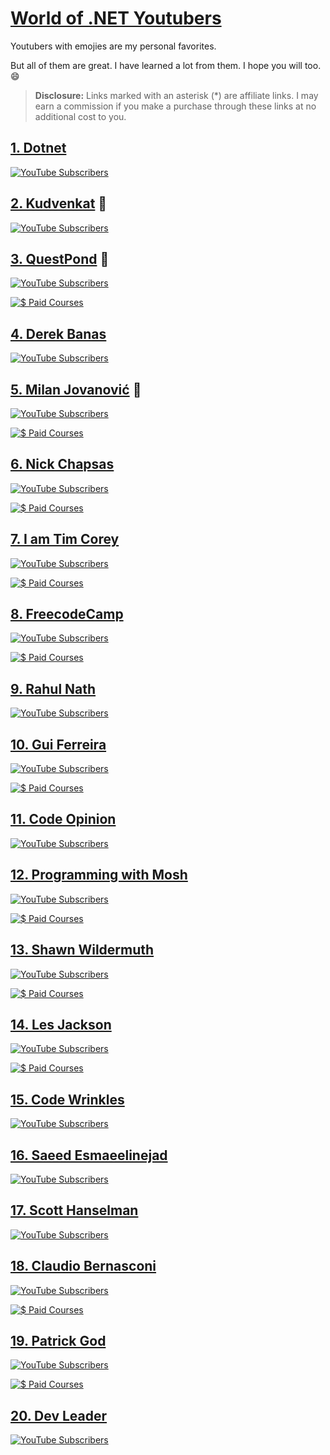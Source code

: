 ﻿#  [World of .NET Youtubers](@about-dotnet-youtubers)

Youtubers with emojies are my personal favorites. 

But all of them are great. I have learned a lot from them. I hope you will too. :smile:

> **Disclosure:** Links marked with an asterisk (*) are affiliate links. I may earn a commission if you make a purchase through these links at no additional cost to you.

## [1. Dotnet](https://bit.ly/3L2CUqn)

[![YouTube Subscribers](https://img.shields.io/youtube/channel/subscribers/UCvtT19MZW8dq5Wwfu6B0oxw?style=social)](https://www.youtube.com/channel/UCvtT19MZW8dq5Wwfu6B0oxw)

## [2. Kudvenkat](https://bit.ly/3MGsSfK) :tada:

[![YouTube Subscribers](https://img.shields.io/youtube/channel/subscribers/UCCTVrRB5KpIiK6V2GGVsR1Q?style=social)](https://www.youtube.com/channel/UCCTVrRB5KpIiK6V2GGVsR1Q)

## [3. QuestPond](https://bit.ly/3N303KP) :tada:

[![YouTube Subscribers](https://img.shields.io/youtube/channel/subscribers/UCH912uDFX3sIaPXMrJa9X_w?style=social)](https://www.youtube.com/channel/UCH912uDFX3sIaPXMrJa9X_w)

[![$ Paid Courses](https://img.shields.io/badge/Paid%20Courses-Explore%20Now-blue)](https://www.questpond.com/)

## [4. Derek Banas](https://bit.ly/41wU9FM)

[![YouTube Subscribers](https://img.shields.io/youtube/channel/subscribers/UCwRXb5dUK4cvsHbx-rGzSgw?style=social)](https://www.youtube.com/channel/UCwRXb5dUK4cvsHbx-rGzSgw)

## [5. Milan Jovanović](https://bit.ly/3zXoPEi) :tada:

[![YouTube Subscribers](https://img.shields.io/youtube/channel/subscribers/UCC_dVe-RI-vgCZfls06mDZQ?style=social)](https://www.youtube.com/MilanJovanovicTech)

[![$ Paid Courses](https://img.shields.io/badge/Paid%20Courses%20*-Explore%20Now-blue)](https://www.courses.milanjovanovic.tech/a/aff_q2snzxhl/external?affcode=1486372_ruzgtbgi)

## [6. Nick Chapsas](https://bit.ly/3MKFhiz)

[![YouTube Subscribers](https://img.shields.io/youtube/channel/subscribers/UCrkPsvLGln62OMZRO6K-llg?style=social)](https://www.youtube.com/@nickchapsas)

[![$ Paid Courses](https://img.shields.io/badge/Paid%20Courses-Explore%20Now-blue)](https://dometrain.com/)

## [7. I am Tim Corey](https://bit.ly/3UD0zAI)

[![YouTube Subscribers](https://img.shields.io/youtube/channel/subscribers/UC-ptWR16ITQyYOglXyQmpzw?style=social)](https://www.youtube.com/channel/UC-ptWR16ITQyYOglXyQmpzw)

[![$ Paid Courses](https://img.shields.io/badge/Paid%20Courses-Explore%20Now-blue)](https://www.iamtimcorey.com/allcourses)

## [8. FreecodeCamp](https://bit.ly/3GMDVQC)

[![YouTube Subscribers](https://img.shields.io/youtube/channel/subscribers/UC8butISFwT-Wl7EV0hUK0BQ?style=social)](https://www.youtube.com/channel/UC8butISFwT-Wl7EV0hUK0BQ)


[![$ Paid Courses](https://img.shields.io/badge/Paid%20Courses-Explore%20Now-blue)](https://www.freecodecamp.org/news/tag/online-courses/)

## [9. Rahul Nath](https://lnkd.in/dx_Rp5P9)

[![YouTube Subscribers](https://img.shields.io/youtube/channel/subscribers/UCBwvQc_3OkejVEZbHjqiNTg?style=social)](https://www.youtube.com/channel/UCBwvQc_3OkejVEZbHjqiNTg)

## [10. Gui Ferreira](https://lnkd.in/dwQmNskm)

[![YouTube Subscribers](https://img.shields.io/youtube/channel/subscribers/UCGd8ACZ918e3EjbWxiuyK-A?style=social)](https://www.youtube.com/channel/UCGd8ACZ918e3EjbWxiuyK-A)

[![$ Paid Courses](https://img.shields.io/badge/Paid%20Courses-Explore%20Now-blue)](https://dometrain.com/courses/)

## [11. Code Opinion](https://lnkd.in/dck-7-P2)

[![YouTube Subscribers](https://img.shields.io/youtube/channel/subscribers/UC3RKA4vunFAfrfxiJhPEplw?style=social)](https://www.youtube.com/channel/UC3RKA4vunFAfrfxiJhPEplw)

## [12. Programming with Mosh](https://bit.ly/3KEuLqL)

[![YouTube Subscribers](https://img.shields.io/youtube/channel/subscribers/UCWv7vMbMWH4-V0ZXdmDpPBA?style=social)](https://www.youtube.com/channel/UCWv7vMbMWH4-V0ZXdmDpPBA)

[![$ Paid Courses](https://img.shields.io/badge/Paid%20Courses-Explore%20Now-blue)](https://codewithmosh.com/)

## [13. Shawn Wildermuth](https://www.youtube.com/@swildermuth)

[![YouTube Subscribers](https://img.shields.io/youtube/channel/subscribers/UCVIcSx0JX1lBXnyezabutrA?style=social)](https://www.youtube.com/channel/UCVIcSx0JX1lBXnyezabutrA)

[![$ Paid Courses](https://img.shields.io/badge/Paid%20Courses-Explore%20Now-blue)](https://shawn.wildermuth.com/training/courses)

## [14. Les Jackson](https://lnkd.in/dSv2bvdn)

[![YouTube Subscribers](https://img.shields.io/youtube/channel/subscribers/UCIMRGVXufHT69s1uaHHYJIA?style=social)](https://www.youtube.com/channel/UCIMRGVXufHT69s1uaHHYJIA)

[![$ Paid Courses](https://img.shields.io/badge/Paid%20Courses-Explore%20Now-blue)](https://lesjackson.net/home)

## [15. Code Wrinkles](https://lnkd.in/dKGrvSuE)

[![YouTube Subscribers](https://img.shields.io/youtube/channel/subscribers/UCyTPru-1gZ7-4qblcKM0TiQ?style=social)](https://www.youtube.com/channel/UCyTPru-1gZ7-4qblcKM0TiQ)

## [16. Saeed Esmaeelinejad](https://www.youtube.com/@sa-es-ir)

[![YouTube Subscribers](https://img.shields.io/youtube/channel/subscribers/UCr3bzMYR_xzLLoCeEq89otA?style=social)](https://www.youtube.com/channel/UCr3bzMYR_xzLLoCeEq89otA)

## [17. Scott Hanselman](https://www.youtube.com/@shanselman)

[![YouTube Subscribers](https://img.shields.io/youtube/channel/subscribers/UCL-fHOdarou-CR2XUmK48Og?style=social)](https://www.youtube.com/channel/UCL-fHOdarou-CR2XUmK48Og)

## [18. Claudio Bernasconi](https://www.youtube.com/@ClaudioBernasconi)

[![YouTube Subscribers](https://img.shields.io/youtube/channel/subscribers/UCTbHPk0bIOQwTXuGgD195bw?style=social)](https://www.youtube.com/channel/UCTbHPk0bIOQwTXuGgD195bw)

[![$ Paid Courses](https://img.shields.io/badge/Paid%20Courses-Explore%20Now-blue)](https://zerotomastery.io/)

## [19. Patrick God](https://www.youtube.com/@PatrickGod)

[![YouTube Subscribers](https://img.shields.io/youtube/channel/subscribers/UCq8LldVrjqe61KQttZlLW8g?style=social)](https://www.youtube.com/channel/UCq8LldVrjqe61KQttZlLW8g)

[![$ Paid Courses](https://img.shields.io/badge/Paid%20Courses-Explore%20Now-blue)](https://www.dotnetwebacademy.com/courses/academy)

## [20. Dev Leader](https://youtube.com/@devleader)

[![YouTube Subscribers](https://img.shields.io/youtube/channel/subscribers/UCJ90Is0z9KIyNSufH--IwRg?style=social)](https://www.youtube.com/@devleader)
